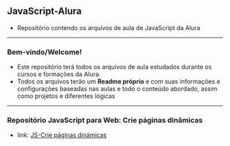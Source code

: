 ## JavaScript-Alura
- Repositório contendo os arquivos de aula de JavaScript da Alura
---
### Bem-vindo/Welcome!

- Este repositório terá todos os arquivos de aula estudados durante os cursos e formações da Alura.
- Todos os arquivos terão um __Readme próprio__ e com suas informações e configurações baseadas nas aulas e todo o conteúdo abordado, assim como projetos e diferentes lógicas
---

### Repositório JavaScript para Web: Crie páginas dinâmicas
- link: [JS-Crie páginas dinâmicas](https://github.com/Arthur-KF18/JavaScript-Alura/blob/main/JS-Crie%20p%C3%A1ginas%20din%C3%A2micas/README.md)
